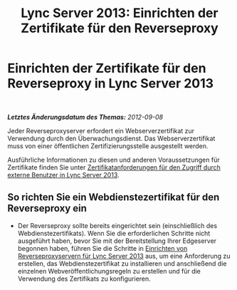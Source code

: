 ﻿---
title: 'Lync Server 2013: Einrichten der Zertifikate für den Reverseproxy'
TOCTitle: Einrichten der Zertifikate für den Reverseproxy
ms:assetid: c03a08ec-a67b-4f11-b0d7-6677461beaaa
ms:mtpsurl: https://technet.microsoft.com/de-de/library/Gg412938(v=OCS.15)
ms:contentKeyID: 49295287
ms.date: 05/19/2016
mtps_version: v=OCS.15
ms.translationtype: HT
---

# Einrichten der Zertifikate für den Reverseproxy in Lync Server 2013

 

_**Letztes Änderungsdatum des Themas:** 2012-09-08_

Jeder Reverseproxyserver erfordert ein Webserverzertifikat zur Verwendung durch den Überwachungsdienst. Das Webserverzertifikat muss von einer öffentlichen Zertifizierungsstelle ausgestellt werden.

Ausführliche Informationen zu diesen und anderen Voraussetzungen für Zertifikate finden Sie unter [Zertifikatanforderungen für den Zugriff durch externe Benutzer in Lync Server 2013](lync-server-2013-certificate-requirements-for-external-user-access.md).

## So richten Sie ein Webdienstezertifikat für den Reverseproxy ein

  - Der Reverseproxy sollte bereits eingerichtet sein (einschließlich des Webdienstezertifikats). Wenn Sie die erforderlichen Schritte nicht ausgeführt haben, bevor Sie mit der Bereitstellung Ihrer Edgeserver begonnen haben, führen Sie die Schritte in [Einrichten von Reverseproxyservern für Lync Server 2013](lync-server-2013-setting-up-reverse-proxy-servers.md) aus, um eine Anforderung zu erstellen, das Webdienstezertifikat zu installieren und anschließend die einzelnen Webveröffentlichungsregeln zu erstellen und für die Verwendung des Zertifikats zu konfigurieren.

